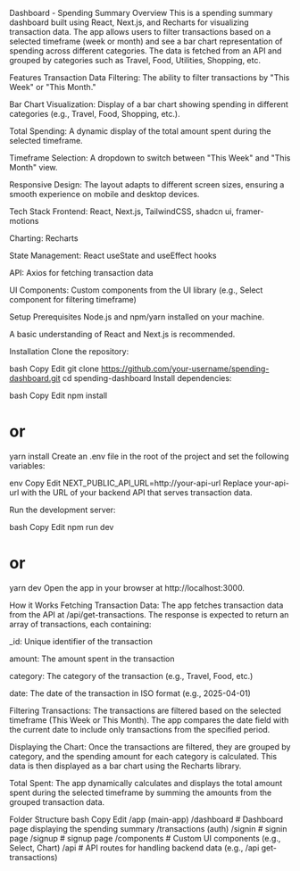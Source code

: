 Dashboard - Spending Summary
Overview
This is a spending summary dashboard built using React, Next.js, and Recharts for visualizing transaction data. The app allows users to filter transactions based on a selected timeframe (week or month) and see a bar chart representation of spending across different categories. The data is fetched from an API and grouped by categories such as Travel, Food, Utilities, Shopping, etc.

Features
Transaction Data Filtering: The ability to filter transactions by "This Week" or "This Month."

Bar Chart Visualization: Display of a bar chart showing spending in different categories (e.g., Travel, Food, Shopping, etc.).

Total Spending: A dynamic display of the total amount spent during the selected timeframe.

Timeframe Selection: A dropdown to switch between "This Week" and "This Month" view.

Responsive Design: The layout adapts to different screen sizes, ensuring a smooth experience on mobile and desktop devices.

Tech Stack
Frontend: React, Next.js, TailwindCSS, shadcn ui, framer-motions

Charting: Recharts

State Management: React useState and useEffect hooks

API: Axios for fetching transaction data

UI Components: Custom components from the UI library (e.g., Select component for filtering timeframe)

Setup
Prerequisites
Node.js and npm/yarn installed on your machine.

A basic understanding of React and Next.js is recommended.

Installation
Clone the repository:

bash
Copy
Edit
git clone https://github.com/your-username/spending-dashboard.git
cd spending-dashboard
Install dependencies:

bash
Copy
Edit
npm install
# or
yarn install
Create an .env file in the root of the project and set the following variables:

env
Copy
Edit
NEXT_PUBLIC_API_URL=http://your-api-url
Replace your-api-url with the URL of your backend API that serves transaction data.

Run the development server:

bash
Copy
Edit
npm run dev
# or
yarn dev
Open the app in your browser at http://localhost:3000.

How it Works
Fetching Transaction Data: The app fetches transaction data from the API at /api/get-transactions. The response is expected to return an array of transactions, each containing:

_id: Unique identifier of the transaction

amount: The amount spent in the transaction

category: The category of the transaction (e.g., Travel, Food, etc.)

date: The date of the transaction in ISO format (e.g., 2025-04-01)

Filtering Transactions: The transactions are filtered based on the selected timeframe (This Week or This Month). The app compares the date field with the current date to include only transactions from the specified period.

Displaying the Chart: Once the transactions are filtered, they are grouped by category, and the spending amount for each category is calculated. This data is then displayed as a bar chart using the Recharts library.

Total Spent: The app dynamically calculates and displays the total amount spent during the selected timeframe by summing the amounts from the grouped transaction data.

Folder Structure
bash
Copy
Edit
/app
    (main-app)
        /dashboard              # Dashboard page displaying the spending summary
        /transactions 
    (auth)
        /signin              # signin page 
        /signup           # signup page
    /components             # Custom UI components (e.g., Select, Chart)
    /api                    # API routes for handling backend data (e.g., /api get-transactions)